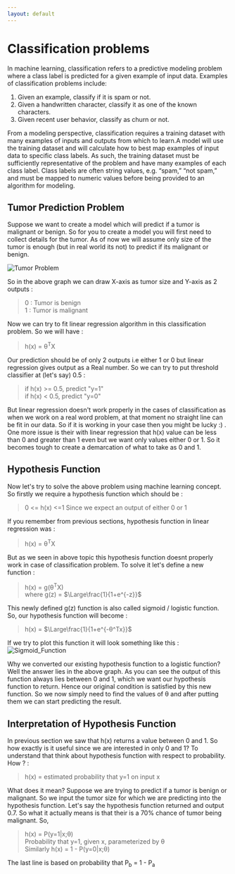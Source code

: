 ```yaml
---
layout: default
---
```



 <script type="text/x-mathjax-config">
    MathJax.Hub.Config({
      tex2jax: {
        skipTags: ['script', 'noscript', 'style', 'textarea', 'pre'],
        inlineMath: [['$','$']]
      }
    });
  </script>
  <script src="https://cdn.mathjax.org/mathjax/latest/MathJax.js?config=TeX-AMS-MML_HTMLorMML" type="text/javascript"></script> 

# Classification problems

In machine learning, classification refers to a predictive modeling problem where a class label is predicted for a given example of input data. Examples of classification problems include:

1. Given an example, classify if it is spam or not.
2. Given a handwritten character, classify it as one of the known characters.
3. Given recent user behavior, classify as churn or not.

From a modeling perspective, classification requires a training dataset with many examples of inputs and outputs from which to learn.A model will use the training dataset and will calculate how to best map examples of input data to specific class labels. As such, the training dataset must be sufficiently representative of the problem and have many examples of each class label. Class labels are often string values, e.g. “spam,” “not spam,” and must be mapped to numeric values before being provided to an algorithm for modeling.

## Tumor Prediction Problem

Suppose we want to create a model which will predict if a tumor is malignant or benign. So for you to create a model you will first need to collect details for the tumor. As of now we will assume only size of the tumor is enough (but in real world its not) to predict if its malignant or benign.

![Tumor Problem](https://m3verma.github.io/Machine_Learning/Coursera_AndrewNG_Course/Images/Classification/Tumor_Problem.png)

So in the above graph we can draw X-axis as tumor size and Y-axis as 2 outputs :
> 0 : Tumor is benign <br>
> 1 : Tumor is malignant

Now we can try to fit linear regression algorithm in this classification problem. So we will have :
> h(x) = θ<sup>T</sup>X

Our prediction should be of only 2 outputs i.e either 1 or 0 but linear regression gives output as a Real number. So we can try to put threshold classifier at (let's say) 0.5 :
> if h(x) >= 0.5, predict "y=1" <br>
> if h(x) < 0.5, predict "y=0"

But linear regression doesn't work properly in the cases of classification as when we work on a real word problem, at that moment no straight line can be fit in our data. So if it is working in your case then you might be lucky :) . One more issue is their with linear regression that h(x) value can be less than 0 and greater than 1 even but we want only values either 0 or 1. So it becomes tough to create a demarcation of what to take as 0 and 1.

## Hypothesis Function

Now let's try to solve the above problem using machine learning concept. So firstly we require a hypothesis function which should be :
> 0 <= h(x) <=1 Since we expect an output of either 0 or 1

If you remember from previous sections, hypothesis function in linear regression was :
> h(x) = θ<sup>T</sup>X

But as we seen in above topic this hypothesis function doesnt properly work in case of classification problem. To solve it let's define a new function :
> h(x) = g(θ<sup>T</sup>X) <br>
> where g(z) = $\Large\frac{1}{1+e^{-z}}$

This newly defined g(z) function is also called sigmoid / logistic function. So, our hypothesis function will become :
> h(x) = $\Large\frac{1}{1+e^{-θ^Tx}}$

If we try to plot this function it will look something like this :
![Sigmoid_Function](https://m3verma.github.io/Machine_Learning/Coursera_AndrewNG_Course/Images/Classification/sigmoid_fun.png)

Why we converted our existing hypothesis function to a logistic function? Well the answer lies in the above graph. As you can see the output of this function always lies between 0 and 1, which we want our hypothesis function to return. Hence our original condition is satisfied by this new function. So we now simply need to find the values of θ and after putting them we can start predicting the result.

## Interpretation of Hypothesis Function

In previous section we saw that h(x) returns a value between 0 and 1. So how exactly is it useful since we are interested in only 0 and 1? To understand that think about hypothesis function with respect to probability. How ? :
> h(x) = estimated probability that y=1 on input x

What does it mean? Suppose we are trying to predict if a tumor is benign or malignant. So we input the tumor size for which we are predicting into the hypothesis function. Let's say the hypothesis function returned and output 0.7. So what it actually means is that their is a 70% chance of tumor being malignant. So,
> h(x) = P(y=1|x;θ) <br>
> Probability that y=1, given x, parameterized by θ <br>
> Similarly h(x) = 1 - P(y=0|x;θ)

The last line is based on probability that P<sub>b</sub> = 1 - P<sub>a</sub>
